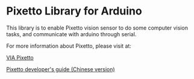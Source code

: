 Pixetto Library for Arduino
===========================

This library is to enable Pixetto vision sensor to do some computer vision tasks, and communicate with arduino through serial.

For more information about Pixetto, please visit at:

[VIA Pixetto](https://pixetto.ai/)

[Pixetto developer's guide (Chinese version)](https://learn.pixetto.ai/)
